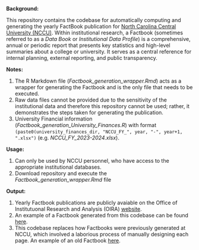 **Background:**

This repository contains the codebase for automatically computing and generating the yearly FactBook publication for [North Carolina Central University (NCCU)](https://www.nccu.edu/). Within institutional research, a Factbook (sometimes referred to as a *Data Book* or *Institutional Data Profile*) is a comprehensive, annual or periodic report that presents key statistics and high-level summaries about a college or university. It serves as a central reference for internal planning, external reporting, and public transparency.

**Notes:**
1. The R Markdown file (*Factbook_generation_wrapper.Rmd*) acts as a wrapper for generating the Factbook and is the only file that needs to be executed.
2. Raw data files cannot be provided due to the sensitivity of the institutional data and therefore this repository cannot be used; rather, it demonstrates the steps taken for generating the publication.
3. University Financial information (*Factbook_generation_University_Finances.R*) with format `(paste0(university_finances_dir, "NCCU_FY_", year, "-", year+1, ".xlsx")` (e.g. *NCCU_FY_2023-2024.xlsx*).


**Usage:**
1. Can only be used by NCCU personnel, who have access to the appropriate institutional databases.
2. Download repository and execute the *Factbook_generation_wrapper.Rmd* file


**Output:**
1. Yearly Factbook publications are publicly avaiable on the Office of Institutuonal Research and Analysis (OIRA) [website](https://www.nccu.edu/oira/institutional-studies/archived-documents#nccu-fact-book).
2. An example of a Factbook generated from this codebase can be found [here](https://drive.google.com/file/d/1FuReAfEYk0ST3zgUdLVOuG4W6EKNn66E/view?usp=sharing).
3. This codebase replaces how Factbooks were previously generated at NCCU, which involved a laborious process of manually designing each page. An example of an old Factbook [here](https://drive.google.com/file/d/1xqC-WP--57FZVgV3SuYNFK36qhx6PW0S/view?usp=sharing).

